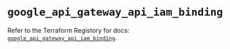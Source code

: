 # `google_api_gateway_api_iam_binding`

Refer to the Terraform Registory for docs: [`google_api_gateway_api_iam_binding`](https://www.terraform.io/docs/providers/google-beta/r/google_api_gateway_api_iam_binding).
